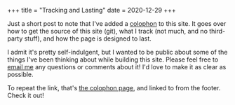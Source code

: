 +++
title = "Tracking and Lasting"
date = 2020-12-29
+++

Just a short post to note that I've added a [colophon](@/colophon.md) to this site.
It goes over how to get the source of this site (git), what I track (not much, and no third-party stuff), and how the page is designed to last.

I admit it's pretty self-indulgent, but I wanted to be public about some of the things I've been thinking about while building this site.
Please feel free to [email me](mailto:brian@brianthicks.com) any questions or comments about it!
I'd love to make it as clear as possible.

To repeat the link, that's [the colophon page](@/colophon.md), and linked to from the footer.
Check it out!
